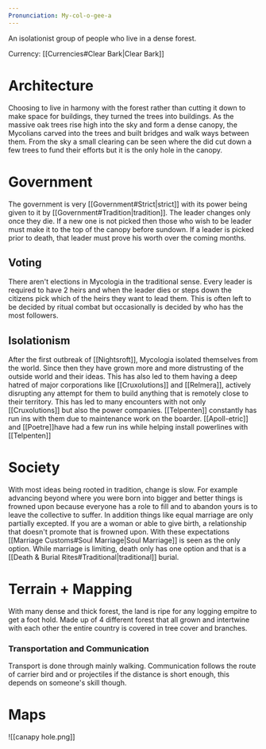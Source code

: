 ```yaml
---
Pronunciation: My-col-o-gee-a
---
```

An isolationist group of people who live in a dense forest.

Currency: [[Currencies#Clear Bark|Clear Bark]]
# Architecture
Choosing to live in harmony with the forest rather than cutting it down to make space for buildings, they turned the trees into buildings. As the massive oak trees rise high into the sky and form a dense canopy, the Mycolians carved into the trees and built bridges and walk ways between them. From the sky a small clearing can be seen where the did cut down a few trees to fund their efforts but it is the only hole in the canopy.
# Government
The government is very [[Government#Strict|strict]] with its power being given to it by [[Government#Tradition|tradition]]. The leader changes only once they die. If a new one is not picked then those who wish to be leader must make it to the top of the canopy before sundown. If a leader is picked prior to death, that leader must prove his worth over the coming months.
## Voting
There aren't elections in Mycologia in the traditional sense. Every leader is required to have 2 heirs and when the leader dies or steps down the citizens pick which of the heirs they want to lead them. This is often left to be decided by ritual combat but occasionally is decided by who has the most followers.
## Isolationism
After the first outbreak of [[Nightsroft]], Mycologia isolated themselves from the world. Since then they have grown more and more distrusting of the outside world and their ideas. This has also led to them having a deep hatred of major corporations like [[Cruxolutions]] and [[Relmera]], actively disrupting any attempt for them to build anything that is remotely close to their territory.
This has led to many encounters with not only [[Cruxolutions]] but also the power companies. [[Telpenten]] constantly has run ins with them due to maintenance work on the boarder. [[Apoll-etric]] and [[Poetre]]have had a few run ins while helping install powerlines with [[Telpenten]]
# Society
With most ideas being rooted in tradition, change is slow. For example advancing beyond where you were born into bigger and better things is frowned upon because everyone has a role to fill and to abandon yours is to leave the collective to suffer.
In addition things like equal marriage are only partially excepted. If you are a woman or able to give birth, a relationship that doesn't promote that is frowned upon. With these expectations [[Marriage Customs#Soul Marriage|Soul Marriage]] is seen as the only option. 
While marriage is limiting, death only has one option and that is a [[Death & Burial Rites#Traditional|traditional]] burial.
# Terrain + Mapping
With many dense and thick forest, the land is ripe for any logging empitre to get a foot hold. Made up of 4 different forest that all grown and intertwine with each other the entire country is covered in tree cover and branches.
### Transportation and Communication
Transport is done through mainly walking. Communication follows the route of carrier bird and or projectiles if the distance is short enough, this depends on someone's skill though.
# Maps
![[canapy hole.png]]